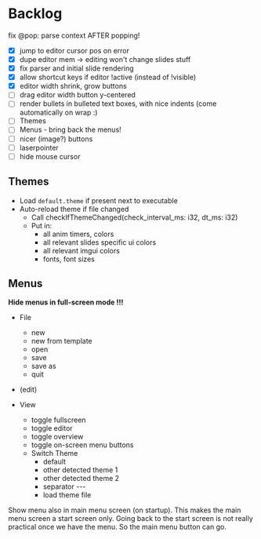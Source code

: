 # Backlog

fix @pop: parse context AFTER popping!

- [x] jump to editor cursor pos on error
- [x] dupe editor mem -> editing won't change slides stuff
- [x] fix parser and initial slide rendering
- [x] allow shortcut keys if editor !active (instead of !visible)
- [x] editor width shrink, grow buttons
- [ ] drag editor width button y-centered
- [ ] render bullets in bulleted text boxes, with nice indents (come automatically on wrap :) 
- [ ] Themes
- [ ] Menus - bring back the menus!
- [ ] nicer (image?) buttons
- [ ] laserpointer
- [ ] hide mouse cursor

## Themes
- Load `default.theme` if present next to executable
- Auto-reload theme if file changed
    - Call checkIfThemeChanged(check_interval_ms: i32, dt_ms: i32) 
    - Put in:
        - all anim timers, colors
        - all relevant slides specific ui colors
        - all relevant imgui colors
        - fonts, font sizes

## Menus

**Hide menus in full-screen mode !!!** 

- File
    - new
    - new from template
    - open
    - save
    - save as
    - quit

- (edit)

- View
    - toggle fullscreen
    - toggle editor
    - toggle overview
    - toggle on-screen menu buttons
    - Switch Theme
        - default
        - other detected theme 1
        - other detected theme 2
        - separator ---
        - load theme file

Show menu also in main menu screen (on startup). This makes the main menu screen a start screen only. Going back to the start screen is not really practical once we have the menu. So the main menu button can go.


